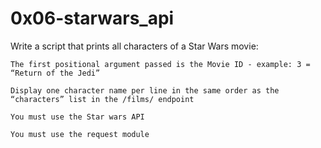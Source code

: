 # 0x06-starwars_api

Write a script that prints all characters of a Star Wars movie:

    The first positional argument passed is the Movie ID - example: 3 = “Return of the Jedi”

    Display one character name per line in the same order as the “characters” list in the /films/ endpoint

    You must use the Star wars API

    You must use the request module